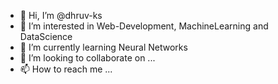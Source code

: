 - 👋 Hi, I’m @dhruv-ks
- 👀 I’m interested in Web-Development, MachineLearning and DataScience
- 🌱 I’m currently learning Neural Networks
- 💞️ I’m looking to collaborate on ...
- 📫 How to reach me ...

<!---
dhruv-ks/dhruv-ks is a ✨ special ✨ repository because its `README.md` (this file) appears on your GitHub profile.
You can click the Preview link to take a look at your changes.
--->

